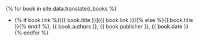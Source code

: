 {% for book in site.data.translated_books %}
  - {% if book.link %}[{{ book.title }}]({{ book.link }}){% else %}{{ book.title }}{% endif %}, {{ book.authors }}, {{ book.publisher }}, {{ book.date }}
{% endfor %}
